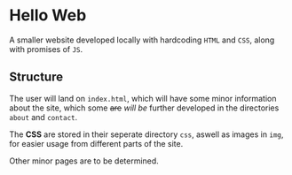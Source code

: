 # Hello Web
A smaller website developed locally with hardcoding `HTML` and `CSS`, along with promises of `JS`.

## Structure
The user will land on `index.html`, which will have some minor information about the site, which some ~~are~~ *will be* further developed in the directories `about` and `contact`.

The **CSS** are stored in their seperate directory `css`, aswell as images in `img`, for easier usage from different parts of the site.

Other minor pages are to be determined.
